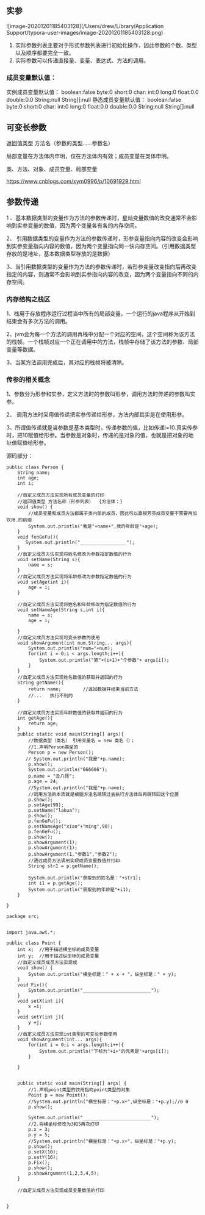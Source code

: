 ## 实参

![image-20201201185403128](/Users/drew/Library/Application Support/typora-user-images/image-20201201185403128.png)

1. 实际参数列表主要对于形式参数列表进行初始化操作，因此参数的个数、类型以及顺序都要完全一致。
2. 实际参数可以传递直接量、变量、表达式、方法的调用。

### 成员变量默认值：

实例成员变量默认值：
boolean:false
byte:0
short:0
char:
int:0
long:0
float:0.0
double:0.0
String:null
String[]:null
静态成员变量默认值：
boolean:false
byte:0
short:0
char:
int:0
long:0
float:0.0
double:0.0
String:null
String[]:null

## 可变长参数

返回值类型 方法名（参数的类型……参数名）

局部变量在方法体内申明，仅在方法体内有效；成员变量在类体申明。

类、方法、对象、成员变量、局部变量

https://www.cnblogs.com/xym0996/p/10691929.html



## 参数传递

1 、基本数据类型的变量作为方法的参数传递时，星灿变量数值的改变通常不会影响到实参变量的数值，因为两个变量各有各的内存空间。

2、 引用数据类型的变量作为方法的参数传递时，形参变量指向内容的改变会影响到实参变量指向内容的数值，因为两个变量指向同一快内存空间。（引用数据类型存放的是地址，基本数据类型存放的是数据）

3、当引用数据类型的变量作为方法的参数传递时，若形参变量改变指向后再改变指定的内容，则通常不会影响到实参指向内容的改变，因为两个变量指向不同的内存空间。



### 内存结构之栈区

1、栈用于存放程序运行过程当中所有的局部变量。一个运行的java程序从开始到结束会有多次方法的调用。

2、jvm会为每一个方法的调用再栈中分配一个对应的空间，这个空间称为该方法的栈帧。一个栈帧对应一个正在调用中的方法，栈帧中存储了该方法的参数、局部变量等数据。

3、当某方法调用完成后，其对应的栈帧将被清除。

### 传参的相关概念

1、参数分为形参和实参，定义方法时的参数叫形参，调用方法时传递的参数叫实参。

2、 调用方法时采用值传递把实参传递给形参，方法内部其实是在使用形参。

3、所谓值传递就是当参数是基本类型时，传递参数的值，比如传递i=10.真实传参时，把10赋值给形参。当参数是对象时，传递的是对象的值，也就是把对象的地址值赋值给形参。

源码部分：

```
public class Person {
    String name;
    int age;
    int i;

    //自定义成员方法实现所有成员变量的打印
    //返回值类型 方法名称（形参列表）  {方法体；}
    void show() {
        //成员变量和成员方法都属于类内部的成员，因此可以直接芳芬成员变量不需要再加饮用.的前缀
        System.out.println("我是"+name+",我的年龄是"+age);
    }
    void fenGeFu(){
       System.out.println("_________________");
    }
    //自定义成员方法实现将姓名修改为参数指定数值的行为
    void setName(String s){
        name = s;
    }
    //自定义成员方法实现将年龄修改为参数指定数值的行为
    void setAge(int i){
        age = i;
    }

    //自定义成员方法实现将姓名和年龄修改为指定数值的行为
    void setNameAge(String s,int i){
        name = s;
        age = i;

    }
    //自定义成员方法实现可变长参数的使用
    void showArgument(int num,String... args){
        System.out.println("num="+num);
        for(int i = 0;i < args.length;i++){
            System.out.println("第"+(i+1)+"个参数"+ args[i]);
        }
    }
    //自定义成员方法实现姓名数值的获取并返回的行为
    String getName(){
        return name;        //返回数据并结束当前方法
        //...   执行不到的
    }

    //自定义成员方法实现年龄数值的获取并返回的行为
    int getAge(){
        return age;
    }
    public static void main(String[] args){
        //数据类型（类名） 引用变量名 = new 类名（）；
        //1.声明Person类型的
        Person p = new Person();
       // System.out.println("我是"+p.name);
        p.show();
        System.out.println("666666");
        p.name = "丑八怪";
        p.age = 24;
        //System.out.println("我是"+p.name);
        //调用方法的本质就是根据方法名跳转过去执行方法体后再跳转回这个位置
        p.show();
        p.setAge(99);
        p.setName("lakua");
        p.show();
        p.fenGeFu();
        p.setNameAge("xiao"+"ming",98);
        p.fenGeFu();
        p.show();
        p.showArgument(1);
        p.showArgument(1);
        p.showArgument(1,"参数1","参数2");
        //通过成员方法调用实现成员变量数值并打印
        String str1 = p.getName();

        System.out.println("获取到的姓名是："+str1);
        int i1 = p.getAge();
        System.out.println("获取到的年龄是"+i1);
    }

}

```

```
package src;


import java.awt.*;

public class Point {
    int x;  //用于描述横坐标的成员变量
    int y;  //用于描述纵坐标的成员变量
    //自定义成员成员方法实现成
    void show() {
        System.out.println("横坐标是：" + x + "，纵坐标是：" + y);
    }
    void Fix(){
        System.out.println("_________________________");
    }
    void setX(int i){
        x =i;
    }
    void setY(int j){
        y =j;
    }
    //自定义成员方法实现int类型的可变长参数使用
    void showArgument(int... args){
        for(int i = 0;i < args.length;i++){
            System.out.println("下标为"+i+"的元素是"+args[i]);
        }

    }


    public static void main(String[] args) {
        //1.声明point类型的饮用指向point类型的对象
        Point p = new Point();
        //System.out.println("横坐标是："+p.x+",纵坐标是："+p.y);//0 0
        p.show();

        System.out.println("_________________________");
        //2.将横坐标修改为3和5再次打印
        p.x = 3;
        p.y = 5;
        //System.out.println("横坐标是："+p.x+"，纵坐标是："+p.y);
        p.show();
        p.setX(10);
        p.setY(16);
        p.Fix();
        p.show();
        p.showArgument(1,2,3,4,5);
    }

    //自定义成员方法实现成员变量数值的打印


}

```

